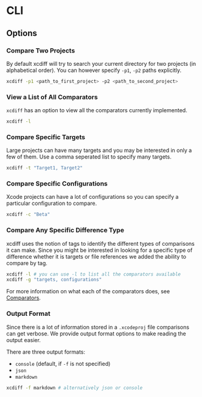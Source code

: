 # CLI

## Options

### Compare Two Projects

By default xcdiff will try to search your current directory for two projects (in alphabetical order). You can however specify `-p1`, `-p2` paths explicitly.

```sh
xcdiff -p1 <path_to_first_project> -p2 <path_to_second_project>
```

### View a List of All Comparators

`xcdiff` has an option to view all the comparators currently implemented.

```sh
xcdiff -l
```

### Compare Specific Targets

Large projects can have many targets and you may be interested in only a few of them. Use a comma seperated list to specify many targets.

```sh
xcdiff -t "Target1, Target2"
```

###  Compare Specific Configurations

Xcode projects can have a lot of configurations so you can specify a particular configuration to compare.

```sh
xcdiff -c "Beta"
```

### Compare Any Specific Difference Type

xcdiff uses the notion of tags to identify the different types of comparisons it can make. Since you might be interested in looking for a specific type of difference whether it is targets or file references we added the ability to compare by tag.

```sh
xcdiff -l # you can use -l to list all the comparators available
xcdiff -g "targets, configurations"
```

For more information on what each of the comparators does, see [Comparators](Comparators.md).

### Output Format

Since there is a lot of information stored in a `.xcodeproj` file comparisons can get verbose. We provide output format options to make reading the output easier.

There are three output formats:
- `console` (default, if `-f` is not specified)
- `json`
- `markdown`

```sh
xcdiff -f markdown # alternatively json or console
```